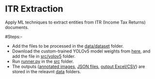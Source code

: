 # ITR Extraction
Apply ML techniques to extract entities from ITR (Income Tax Returns) documents.

#Steps:-
* Add the files to be processed in the [data/dataset](data/dataset/) folder.
* Download the custom-trained YOLOv5 model weights from [here](https://drive.google.com/file/d/1owvRRyQTRkmejrSDaXDR26chJ13UUxFZ/view?usp=sharing), and add the file in [src/yolov5](src/yolov5/) folder.
* Run [runner.py](src/runner.py) in the [src](src/) folder.
* The outputs ([annotated images](data/annotated_images/), [JSON files](data/json_files/), [output Excel/CSV](data/output_excel/)) are stored in the releavnt [data](data/) folders.
